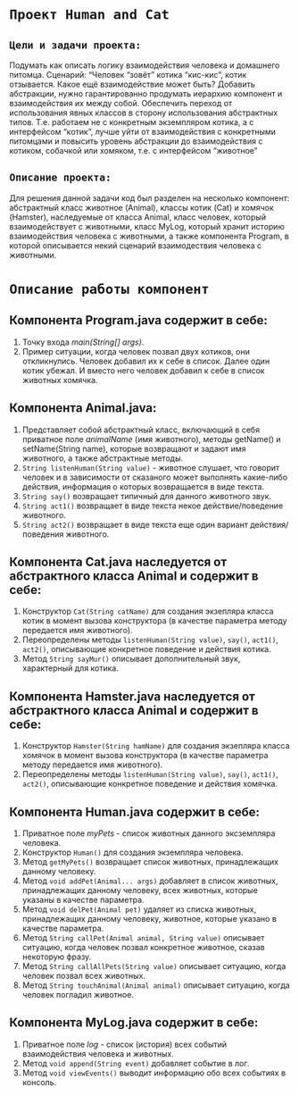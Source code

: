 # `Проект Human and Cat`

## `Цели и задачи проекта:`
Подумать как описать логику взаимодействия человека и домашнего питомца. Сценарий: “Человек “зовёт” котика “кис-кис”, котик отзывается. Какое ещё взаимодействие может быть?
Добавить абстракции, нужно гарантированно продумать иерархию компонент и взаимодействия их между собой. 
Обеспечить переход от использования явных классов в сторону использования абстрактных типов. Т.е. работаем не с конкретным экземпляром котика, а с интерфейсом “котик”, лучше уйти от взаимодействия с конкретными питомцами и повысить уровень абстракции до взаимодействия с котиком, собачкой или хомяком, т.е. с интерфейсом “животное”

## `Описание проекта:`
Для решения данной задачи код был разделен на несколько компонент: абстрактный класс животное (Animal), классы котик (Cat) и хомячок (Hamster), наследуемые от класса Animal, класс человек, который взаимодействует с животными, класс MyLog, который хранит историю взаимодействия человека с животными, а также компонента Program, в которой описывается некий сценарий взаимодествия человека с животными.

# `Описание работы компонент`
## Компонента Program.java содержит в себе:
1. Точку входа *main(String[] args)*.
2. Пример ситуации, когда человек позвал двух котиков, они откликнулись. Человек добавил их к себе в список. Далее один котик убежал. И вместо него человек добавил к себе в список животных хомячка.

## Компонента Animal.java:
1. Представляет собой абстрактный класс, включающий в себя приватное поле *animalName* (имя животного), методы getName() и setName(String name), которые возвращают и задают имя животного, а также абстрактные методы.
2. `String listenHuman(String value)` - животное слушает, что говорит человек и в зависимости от сказаного может выполнять какие-либо действия, информация о которых возвращается в виде текста.
3. `String say()` возвращает типичный для данного животного звук.
4. `String act1()` возвращает в виде текста некое действие/поведение животного.
5. `String act2()` возвращает в виде текста еще один вариант действия/поведения животного.

## Компонента Cat.java наследуется от абстрактного класса Animal и содержит в себе:
1. Конструктор `Cat(String catName)` для создания экзепляра класса котик в момент вызова конструктора (в качестве параметра методу передается имя животного).
2. Переопределены методы `listenHuman(String value)`, `say()`, `act1()`, `act2()`, описывающие конкретное поведение и действия котика.
3. Метод `String sayMur()` описывает дополнительный звук, характерный для котика.

## Компонента Hamster.java наследуется от абстрактного класса Animal и содержит в себе:
1. Конструктор `Hamster(String hamName)` для создания экзепляра класса хомячок в момент вызова конструктора (в качестве параметра методу передается имя животного).
2. Переопределены методы `listenHuman(String value)`, `say()`, `act1()`, `act2()`, описывающие конкретное поведение и действия хомячка.

## Компонента Human.java содержит в себе:
1. Приватное поле *myPets*  - список животных данного эксземпляра человека.
2. Конструктор `Human()` для создания экземпляра человека.
3. Метод `getMyPets()` возвращает список животных, принадлежащих данному человеку.
4. Метод `void addPet(Animal... args)` добавляет в список животных, принадлежащих данному человеку, всех животных, которые указаны в качестве параметра.
5. Метод `void delPet(Animal pet)` удаляет из списка животных, принадлежащих данному человеку, животное, которые указано в качестве параметра.
6. Метод `String callPet(Animal animal, String value)` описывает ситуацию, когда человек позвал конкретное животное, сказав некоторую фразу.
7. Метод `String callAllPets(String value)` описывает ситуацию, когда человек позвал всех животных.
8. Метод `String touchAnimal(Animal animal)` описывает ситуацию, когда человек погладил животное.

## Компонента MyLog.java содержит в себе:
1. Приватное поле *log* - список (история) всех событий взаимодействия человека и животных.
2. Метод `void append(String event)` добавляет событие в лог.
3. Метод `void viewEvents()` выводит информацию обо всех событиях в консоль.